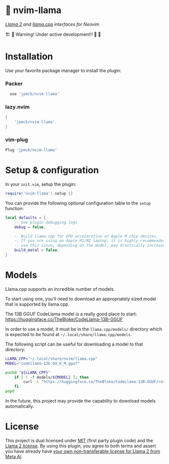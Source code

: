 # 🦙 nvim-llama

_[Llama 2](https://ai.meta.com/llama/) and [llama.cpp](https://github.com/ggerganov/llama.cpp/) interfaces for Neovim_

🏗️ 👷 Warning! Under active development!! 👷 🚧

# Installation

Use your favorite package manager to install the plugin:

### Packer

```lua
  use 'jpmcb/nvim-llama'
```

### lazy.nvim

```lua
{
    'jpmcb/nvim-llama'
}
```

### vim-plug

```lua
Plug 'jpmcb/nvim-llama'
```

# Setup & configuration

In your `init.vim`, setup the plugin:

```lua
require('nvim-llama').setup {}
```

You can provide the following optional configuration table to the `setup` function:

```lua
local defaults = {
    -- See plugin debugging logs
    debug = false,

    -- Build llama.cpp for GPU acceleration on Apple M chip devices.
    -- If you are using an Apple M1/M2 laptop, it is highly recommended to
    -- use this since, depending on the model, may drastically increase performance.
    build_metal = false,
}
```

# Models

Llama.cpp supports an incredible number of models.

To start using one, you'll need to download an appropriately sized model that
is supported by llama.cpp.

The 13B GGUF CodeLlama model is a really good place to start:
https://huggingface.co/TheBloke/CodeLlama-13B-GGUF

In order to use a model, it must be in the `llama.cpp/models/` directory which
is expected to be found at `~/.local/share/llama.cpp/models`.

The following script can be useful for downloading a model to that directory:

```sh
LLAMA_CPP="~/.local/share/nvim/llama.cpp"
MODEL="codellama-13b.Q4_K_M.gguf"

pushd "${LLAMA_CPP}"
    if [ ! -f models/${MODEL} ]; then
        curl -L "https://huggingface.co/TheBloke/CodeLlama-13B-GGUF/resolve/main/${MODEL}" -o models/${MODEL}
    fi
popd
```

In the future, this project may provide the capability to download models automatically.

# License

This project is dual licensed under [MIT](./LICENSE.txt) (first party plugin code)
and the [Llama 2 license](./LICENSE.llama.txt).
By using this plugin, you agree to both terms and assert you have already have
[your own non-transferable license for Llama 2 from Meta AI](https://ai.meta.com/resources/models-and-libraries/llama-downloads/).
